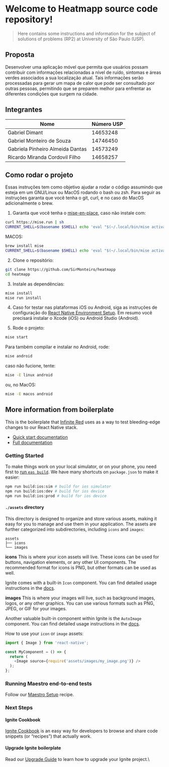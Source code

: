 # Welcome to Heatmapp source code repository!

> Here contains some instructions and information for the subject of solutions of problems (RP2) at University of São Paulo (USP).

## Proposta
Desenvolver uma aplicação móvel que permita que usuários possam contribuir com informações relacionadas a nível de ruído, sintomas e áreas verdes associados a sua localização atual.
Tais informações serão processadas para gerar um mapa de calor que pode ser consultado por outras pessoas, permitindo que se preparem melhor para enfrentar as diferentes condições que surgem na cidade.

## Integrantes

| Nome                                 | Número USP |
|--------------------------------------|------------|
| Gabriel Dimant                       | 14653248   |
| Gabriel Monteiro de Souza            | 14746450   |
| Gabriela Pinheiro Almeida Dantas     | 14573249   |
| Ricardo Miranda Cordovil Filho       | 14658257   |

## Como rodar o projeto

Essas instruções tem como objetivo ajudar a rodar o código assumindo que esteja em um GNU/Linux ou MacOS rodando o bash ou zsh.
Para seguir as instruções garanta que você tenha o git, curl, e no caso do MacOS adicionalmente o brew.

1. Garanta que você tenha o [mise-en-place](https://mise.jdx.dev/), caso não instale com:

```sh
curl https://mise.run | sh
CURRENT_SHELL=$(basename $SHELL) echo 'eval "$(~/.local/bin/mise activate '$CURRENT_SHELL')" ' >> ~/."$CURRENT_SHELL"rc
```

MACOS:

```sh
brew install mise
CURRENT_SHELL=$(basename $SHELL) echo 'eval "$(~/.local/bin/mise activate '$CURRENT_SHELL')" ' >> ~/."$CURRENT_SHELL"rc
```

2. Clone o repositório:

```sh
git clone https://github.com/SirMonteiro/heatmapp
cd heatmapp
```

3. Instale as dependências:

```sh
mise install
mise run install
```

4. Caso for testar nas plataformas iOS ou Android, siga as instruções de configuração do [React Native Environment Setup](https://reactnative.dev/docs/environment-setup). Em resumo você precisará instalar o Xcode (iOS) ou Android Studio (Android).

5. Rode o projeto:

```sh
mise start
```

Para também compilar e instalar no Android, rode:

```sh
mise android
```

caso não fucione, tente:

```sh
mise -E linux android
```

ou, no MacOS:

```sh
mise -E macos android
```


## More information from boilerplate

This is the boilerplate that [Infinite Red](https://infinite.red) uses as a way to test bleeding-edge changes to our React Native stack.

- [Quick start documentation](https://github.com/infinitered/ignite/blob/master/docs/boilerplate/Boilerplate.md)
- [Full documentation](https://github.com/infinitered/ignite/blob/master/docs/README.md)

### Getting Started

To make things work on your local simulator, or on your phone, you need first to [run `eas build`](https://github.com/infinitered/ignite/blob/master/docs/expo/EAS.md). We have many shortcuts on `package.json` to make it easier:

```bash
npm run build:ios:sim # build for ios simulator
npm run build:ios:dev # build for ios device
npm run build:ios:prod # build for ios device
```

#### `./assets` directory

This directory is designed to organize and store various assets, making it easy for you to manage and use them in your application. The assets are further categorized into subdirectories, including `icons` and `images`:

```tree
assets
├── icons
└── images
```

**icons**
This is where your icon assets will live. These icons can be used for buttons, navigation elements, or any other UI components. The recommended format for icons is PNG, but other formats can be used as well.

Ignite comes with a built-in `Icon` component. You can find detailed usage instructions in the [docs](https://github.com/infinitered/ignite/blob/master/docs/boilerplate/app/components/Icon.md).

**images**
This is where your images will live, such as background images, logos, or any other graphics. You can use various formats such as PNG, JPEG, or GIF for your images.

Another valuable built-in component within Ignite is the `AutoImage` component. You can find detailed usage instructions in the [docs](https://github.com/infinitered/ignite/blob/master/docs/Components-AutoImage.md).

How to use your `icon` or `image` assets:

```typescript
import { Image } from 'react-native';

const MyComponent = () => {
  return (
    <Image source={require('assets/images/my_image.png')} />
  );
};
```

### Running Maestro end-to-end tests

Follow our [Maestro Setup](https://ignitecookbook.com/docs/recipes/MaestroSetup) recipe.

### Next Steps

#### Ignite Cookbook

[Ignite Cookbook](https://ignitecookbook.com/) is an easy way for developers to browse and share code snippets (or “recipes”) that actually work.

#### Upgrade Ignite boilerplate

Read our [Upgrade Guide](https://ignitecookbook.com/docs/recipes/UpdatingIgnite) to learn how to upgrade your Ignite project.\
